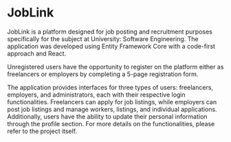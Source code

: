 # JobLink

JobLink is a platform designed for job posting and recruitment purposes specifically for the subject at University: Software Engineering. The application was developed using Entity Framework Core with a code-first approach and React.

Unregistered users have the opportunity to register on the platform either as freelancers or employers by completing a 5-page registration form.

The application provides interfaces for three types of users: freelancers, employers, and administrators, each with their respective login functionalities. Freelancers can apply for job listings, while employers can post job listings and manage workers, listings, and individual applications. Additionally, users have the ability to update their personal information through the profile section. For more details on the functionalities, please refer to the project itself.
